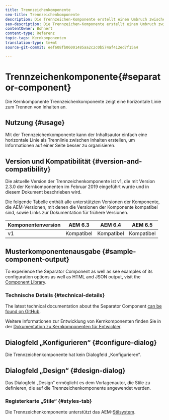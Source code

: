 ```yaml
---
title: Trennzeichenkomponente
seo-title: Trennzeichenkomponente
description: Die Trennzeichen-Komponente erstellt einen Umbruch zwischen Komponenten auf einer Seite
seo-description: Die Trennzeichen-Komponente erstellt einen Umbruch zwischen Komponenten auf einer Seite
contentOwner: Bohnert
content-type: Referenz
topic-tags: Kernkomponenten
translation-type: tm+mt
source-git-commit: eef608fb06001485aa2c2c0b574af412ed7f15a4

---
```



# Trennzeichenkomponente{#separator-component}

Die Kernkomponente Trennzeichenkomponente zeigt eine horizontale Linie zum Trennen von Inhalten an.

## Nutzung {#usage}

Mit der Trennzeichenkomponente kann der Inhaltsautor einfach eine horizontale Linie als Trennlinie zwischen Inhalten erstellen, um Informationen auf einer Seite besser zu organisieren.

## Version und Kompatibilität {#version-and-compatibility}

Die aktuelle Version der Trennzeichenkomponente ist v1, die mit Version 2.3.0 der Kernkomponenten im Februar 2019 eingeführt wurde und in diesem Dokument beschrieben wird.

Die folgende Tabelle enthält alle unterstützten Versionen der Komponente, die AEM-Versionen, mit denen die Versionen der Komponente kompatibel sind, sowie Links zur Dokumentation für frühere Versionen.

| Komponentenversion | AEM 6.3 | AEM 6.4 | AEM 6.5 |
|---|---|---|---|
| v1 | Kompatibel | Kompatibel | Kompatibel |

## Musterkomponentenausgabe {#sample-component-output}

To experience the Separator Component as well as see examples of its configuration options as well as HTML and JSON output, visit the [Component Library](http://opensource.adobe.com/aem-core-wcm-components/library/separator.html).

### Technische Details {#technical-details}

The latest technical documentation about the Separator Component [can be found on GitHub](https://github.com/adobe/aem-core-wcm-components/blob/master/content/src/content/jcr_root/apps/core/wcm/components/separator/v1/separator).

Weitere Informationen zur Entwicklung von Kernkomponenten finden Sie in der [Dokumentation zu Kernkomponenten für Entwickler](developing.md).

## Dialogfeld „Konfigurieren“ {#configure-dialog}

Die Trennzeichenkomponente hat kein Dialogfeld „Konfigurieren“.

## Dialogfeld „Design“ {#design-dialog}

Das Dialogfeld „Design“ ermöglicht es dem Vorlagenautor, die Stile zu definieren, die auf die Trennzeichenkomponente angewendet werden.

### Registerkarte „Stile“ {#styles-tab}

Die Trennzeichenkomponente unterstützt das AEM-[Stilsystem](authoring.md#component-styling).
